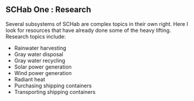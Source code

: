 ## SCHab One : Research

Several subsystems of SCHab are complex topics in their own right.  Here I look for resources that have already done some of the heavy lifting.  Research topics include:
* Rainwater harvesting
* Gray water disposal
* Gray water recycling
* Solar power generation
* Wind power generation
* Radiant heat
* Purchasing shipping containers
* Transporting shipping containers
